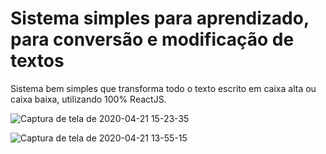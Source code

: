 <h1> Sistema simples para aprendizado, para conversão e modificação de textos</h1>

Sistema bem simples que transforma todo o texto escrito em caixa alta ou caixa baixa, utilizando 100% ReactJS.



![Captura de tela de 2020-04-21 15-23-35](https://user-images.githubusercontent.com/24936196/79900105-1d904e00-83e4-11ea-8cda-f87207a07305.png)


![Captura de tela de 2020-04-21 13-55-15](https://user-images.githubusercontent.com/24936196/79900229-4d3f5600-83e4-11ea-8ba7-5ad505f4ba21.png)

